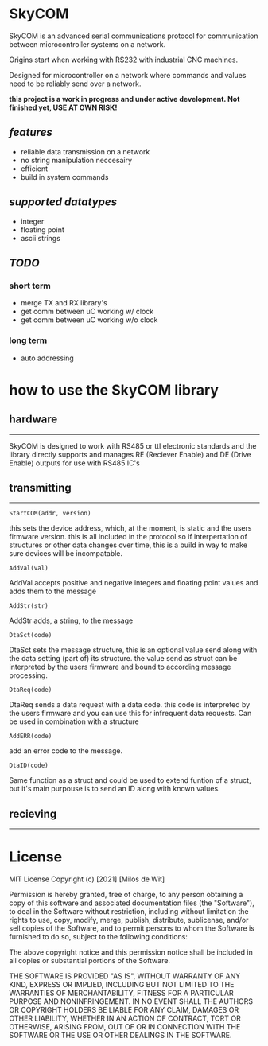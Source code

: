 # SkyCOM

SkyCOM is an advanced serial communications protocol for communication between microcontroller systems on a network.

Origins start when working with RS232 with industrial CNC machines.

Designed for microcontroller on a network where commands and values need to be reliably send over a network.

**this project is a work in progress and under active development. Not finished yet, USE AT OWN RISK!**

## _features_
* reliable data transmission on a network
* no string manipulation neccesairy
* efficient
* build in system commands

## _supported datatypes_
* integer
* floating point
* ascii strings

## _TODO_

### short term
* merge TX and RX library's
* get comm between uC working w/ clock
* get comm between uC working w/o clock

### long term
* auto addressing


# how to use the SkyCOM library

## hardware

---
SkyCOM is designed to work with RS485 or ttl electronic standards and the library directly supports and manages RE (Reciever Enable) and DE (Drive Enable) outputs for use with RS485 IC's


## transmitting
---
```
StartCOM(addr, version)
```
this sets the device address, which, at the moment, is static and the users firmware version. this is all included in the protocol so if interpertation of structures or other data changes over time, this is a build in way to make sure devices will be incompatable.
```
AddVal(val)
```
AddVal accepts positive and negative integers and floating point values and adds them to the message
```
AddStr(str)
```
AddStr adds, a string, to the message
```
DtaSct(code)
```
DtaSct sets the message structure, this is an optional value send along with the data setting (part of) its structure. the value send as struct can be interpreted by the users firmware and bound to according message processing.
```
DtaReq(code)
```
DtaReq sends a data request with a data code. this code is interpreted by the users firmware and you can use this for infrequent data requests. Can be used in combination with a structure
```
AddERR(code)
```
add an error code to the message.
```
DtaID(code)
```
Same function as a struct and could be used to extend funtion of a struct, but it's main purpouse is to send an ID along with known values.

## recieving
---


# License
MIT License
Copyright (c) [2021] [Milos de Wit]

Permission is hereby granted, free of charge, to any person obtaining a copy of this software and associated documentation files (the "Software"), to deal in the Software without restriction, including without limitation the rights to use, copy, modify, merge, publish, distribute, sublicense, and/or sell copies of the Software, and to permit persons to whom the Software is furnished to do so, subject to the following conditions:

The above copyright notice and this permission notice shall be included in all copies or substantial portions of the Software.

THE SOFTWARE IS PROVIDED "AS IS", WITHOUT WARRANTY OF ANY KIND, EXPRESS OR IMPLIED, INCLUDING BUT NOT LIMITED TO THE WARRANTIES OF MERCHANTABILITY, FITNESS FOR A PARTICULAR PURPOSE AND NONINFRINGEMENT. IN NO EVENT SHALL THE AUTHORS OR COPYRIGHT HOLDERS BE LIABLE FOR ANY CLAIM, DAMAGES OR OTHER LIABILITY, WHETHER IN AN ACTION OF CONTRACT, TORT OR OTHERWISE, ARISING FROM, OUT OF OR IN CONNECTION WITH THE SOFTWARE OR THE USE OR OTHER DEALINGS IN THE SOFTWARE.
